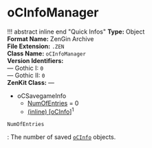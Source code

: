 # oCInfoManager

!!! abstract inline end "Quick Infos"
    **Type:** Object<br/>
    **Format Name:** ZenGin Archive<br/>
    **File Extension:** `.ZEN`<br/>
    **Class Name:** `oCInfoManager`<br/>
    **Version Identifiers:**<br />
    — Gothic I: `0`<br/>
    — Gothic II: `0`<br/>
    **ZenKit Class:** *—*

<ul class="sp-list">
    <li class="sp-type">
        <span>oCSavegameInfo</span>
        <ul class="sp-list">
            <li class="sp-int"><a href="#NumOfEntries">NumOfEntries</a> = 0</li>
            <li class="sp-type"><a href="../oCInfo/">(inline) [oCInfo]</a><sup>1</sup></li>
        </ul>
    </li>
</ul>

<a name="NumOfEntries" class="t-int"></a> `NumOfEntries`

: The number of saved [`oCInfo`](oCInfo.md) objects.

[^1]: "Inline" means, that these objects are not wrapped in an archive object. Rather, their contents are simply
      all written to the parent object directly without encapsulation.
